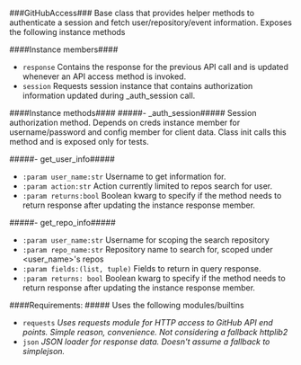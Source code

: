 ###GitHubAccess###
Base class that provides helper methods to authenticate a session and fetch user/repository/event information. Exposes the following instance methods

####Instance members####
- ```response```
Contains the response for the previous API call and is updated whenever an API access method is invoked.
- ```session```
Requests session instance that contains authorization information updated during _auth_session call.

####Instance methods####
#####- _auth_session#####
Session authorization method. Depends on creds instance member for username/password and config member for client data. Class init calls this method and is exposed only for tests.

#####- get_user_info#####
+ ```:param user_name:str``` Username to get information for.
+ ```:param action:str```    Action currently limited to repos search for user.
+ ```:param returns:bool```  Boolean kwarg to specify if the method needs to return response after updating the instance response member.

#####- get_repo_info#####
+ ```:param user_name:str```        Username for scoping the search repository
+ ```:param repo_name:str```        Repository name to search for, scoped under <user_name>'s repos
+ ```:param fields:(list, tuple)``` Fields to return in query response.
+ ```:param returns: bool```        Boolean kwarg to specify if the method needs to return response after updating the instance response member.


####Requirements: #####
Uses the following modules/builtins
+ ```requests``` _Uses requests module for HTTP access to GitHub API end points. Simple reason, convenience. Not considering a fallback httplib2_
+ ```json``` _JSON loader for response data. Doesn't assume a fallback to simplejson._
